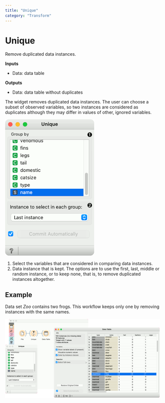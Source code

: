 ```yaml
---
title: "Unique"
category: "Transform"
---
```

Unique
======

Remove duplicated data instances.

**Inputs**

- Data: data table

**Outputs**

- Data: data table without duplicates

The widget removes duplicated data instances. The user can choose a subset of observed variables, so two instances are considered as duplicates although they may differ in values of other, ignored variables.

![](/widget-catalog/transform/images/Unique-stamped.png)

1. Select the variables that are considered in comparing data instances.
2. Data instance that is kept. The options are to use the first, last, middle or random instance, or to keep none, that is, to remove duplicated instances altogether.

Example
-------

Data set *Zoo* contains two frogs. This workflow keeps only one by removing instances with the same names.

![](/widget-catalog/transform/images/Unique-Example.png)